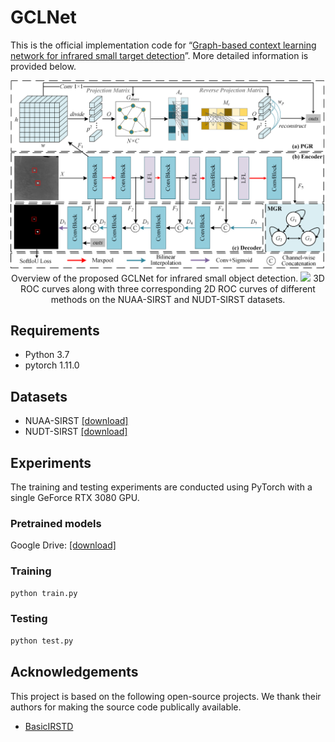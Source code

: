 # GCLNet
This is the official implementation code for “[Graph-based context learning network for infrared small target detection](https://www.sciencedirect.com/science/article/abs/pii/S092523122401720X)”. More detailed information is provided below.
<div align="center">
  <img src="./images/OA.png">
  Overview of the proposed GCLNet for infrared small object detection.
  <img src="./images/3DROC.png">
  3D ROC curves along with three corresponding 2D ROC curves of different methods on the NUAA-SIRST and NUDT-SIRST datasets.
</div>


## Requirements
* Python 3.7
* pytorch 1.11.0

## Datasets
* NUAA-SIRST [[download]](https://github.com/YimianDai/sirst)
* NUDT-SIRST [[download]](https://github.com/YeRen123455/Infrared-Small-Target-Detection)

## Experiments
The training and testing experiments are conducted using PyTorch with a single GeForce RTX 3080 GPU.

### Pretrained models
Google Drive: [[download]](https://drive.google.com/drive/folders/1121Lw6sCxflmFHe1mobThdHR-8N4vJoe?usp=sharing)

### Training
```python  
python train.py  
```

### Testing
```python  
python test.py  
```

## Acknowledgements
This project is based on the following open-source projects. We thank their authors for making the source code publically available.
  * [BasicIRSTD](https://github.com/XinyiYing/BasicIRSTD)
